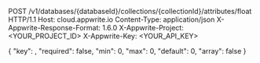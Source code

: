 POST /v1/databases/{databaseId}/collections/{collectionId}/attributes/float HTTP/1.1
Host: cloud.appwrite.io
Content-Type: application/json
X-Appwrite-Response-Format: 1.6.0
X-Appwrite-Project: &lt;YOUR_PROJECT_ID&gt;
X-Appwrite-Key: &lt;YOUR_API_KEY&gt;

{
  "key": ,
  "required": false,
  "min": 0,
  "max": 0,
  "default": 0,
  "array": false
}
